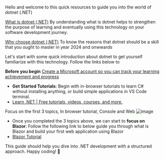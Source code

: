 Hello and welcome to this quick resources to guide you into the world of dotnet (.NET)

[What is dotnet (.NET)](https://dotnet.microsoft.com/en-us/learn/dotnet/what-is-dotnet)
By understanding what is dotnet helps to strengthen the purpose of learning and eventually using this technology on your software development journey.


[Why choose dotnet (.NET)](https://dotnet.microsoft.com/en-us/platform/why-choose-dotnet)
To know the reasons that dotnet should be a skill that you ought to master in year 2024 and onwwards




Let's start with some quick introduction about dotnet to get yourself familiarize with this technology. Follow the links below to  




**Before you begin**
[Create a Microsoft account so you can track your learning achievement and progress](https://account.microsoft.com/account)


- **Get Started Tutorials**: Begin with in-browser tutorials to learn C# without installing anything, or build simple applications in VS Code terminal.
- [Learn .NET | Free tutorials, videos, courses, and more.](https://dotnet.microsoft.com/en-us/learn)

Focus on the first 3 topics, In browser tutorial, Console and Web
![image](https://github.com/leaderon/dotnet/assets/4092249/e2c24626-f146-4ff8-bd05-06a28aba750c)



- Once you completed the 3 topics above, we can start to **focus on Blazor**: Follow the following link to below guide you through what is Blazor and build your first web application using Blazor
- [Blazor Tutorial](https://learn.microsoft.com/en-us/training/paths/build-web-apps-with-blazor/)
  

This guide should help you dive into .NET development with a structured approach. Happy coding! 🚀


